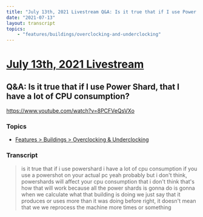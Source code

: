 ```yaml
---
title: "July 13th, 2021 Livestream Q&A: Is it true that if I use Power Shard, that I have a lot of CPU consumption?"
date: "2021-07-13"
layout: transcript
topics:
    - "features/buildings/overclocking-and-underclocking"
---
```

# [July 13th, 2021 Livestream](../2021-07-13.md)
## Q&A: Is it true that if I use Power Shard, that I have a lot of CPU consumption?
https://www.youtube.com/watch?v=8PCFVeQsVXo

### Topics
* [Features > Buildings > Overclocking & Underclocking](../topics/features/buildings/overclocking-and-underclocking.md)

### Transcript

> is it true that if i use powershard i have a lot of cpu consumption if you use a powershot on your actual pc yeah probably but i don't think, powershards will affect your cpu consumption that i don't think that's how that will work because all the power shards is gonna do is gonna when we calculate what that building is doing we just say that it produces or uses more than it was doing before right, it doesn't mean that we we reprocess the machine more times or something
